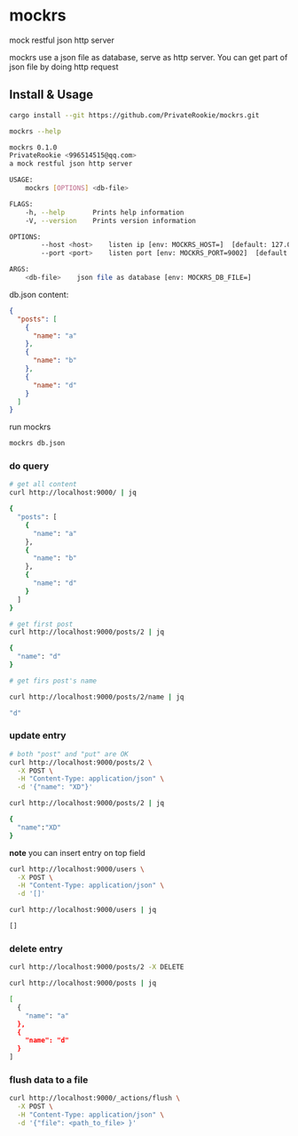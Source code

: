 # mockrs
mock restful json http server

mockrs use a json file as database, serve as http server.
You can get part of json file by doing http request

## Install & Usage

```bash
cargo install --git https://github.com/PrivateRookie/mockrs.git

mockrs --help

mockrs 0.1.0
PrivateRookie <996514515@qq.com>
a mock restful json http server

USAGE:
    mockrs [OPTIONS] <db-file>

FLAGS:
    -h, --help       Prints help information
    -V, --version    Prints version information

OPTIONS:
        --host <host>    listen ip [env: MOCKRS_HOST=]  [default: 127.0.0.1]
        --port <port>    listen port [env: MOCKRS_PORT=9002]  [default: 9000]

ARGS:
    <db-file>    json file as database [env: MOCKRS_DB_FILE=]
```

db.json content:

```json
{
  "posts": [
    {
      "name": "a"
    },
    {
      "name": "b"
    },
    {
      "name": "d"
    }
  ]
}
```

run mockrs

```bash
mockrs db.json
```

### do query

```bash
# get all content
curl http://localhost:9000/ | jq

{
  "posts": [
    {
      "name": "a"
    },
    {
      "name": "b"
    },
    {
      "name": "d"
    }
  ]
}

# get first post
curl http://localhost:9000/posts/2 | jq

{
  "name": "d"
}

# get firs post's name

curl http://localhost:9000/posts/2/name | jq

"d"
```

### update entry 

```bash
# both "post" and "put" are OK
curl http://localhost:9000/posts/2 \
  -X POST \
  -H "Content-Type: application/json" \
  -d '{"name": "XD"}'

curl http://localhost:9000/posts/2 | jq

{
  "name":"XD"
}
```

**note** you can insert entry on top field

```bash
curl http://localhost:9000/users \
  -X POST \
  -H "Content-Type: application/json" \
  -d '[]'

curl http://localhost:9000/users | jq

[]
```

### delete entry

```bash
curl http://localhost:9000/posts/2 -X DELETE

curl http://localhost:9000/posts | jq

[
  {
    "name": "a"
  },
  {
    "name": "d"
  }
]
```

### flush data to a file

```bash
curl http://localhost:9000/_actions/flush \
  -X POST \
  -H "Content-Type: application/json" \
  -d '{"file": <path_to_file> }'
```
